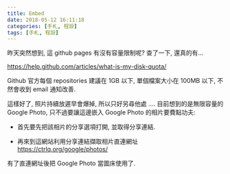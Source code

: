 ```yaml
---
title: Embed
date: 2018-05-12 16:11:18
categories: [手札, 程設]
tags: [手札, 程設]
---
```

昨天突然想到, 這 github pages 有沒有容量限制呢? 查了一下, 還真的有...

https://help.github.com/articles/what-is-my-disk-quota/

Github 官方每個 repositories 建議在 1GB 以下, 單個檔案大小在 100MB 以下, 不然會收到 email 通知改善.

這樣好了, 照片持續放遲早會爆掉, 所以只好另尋他處 .... 目前想到的是無限容量的 Google Photo, 只不過要讓這邊嵌入 Google Photo 的相片要費點功夫:

- 首先要先把該相片的分享選項打開, 並取得分享連結.

- 再來到這網站利用分享連結擷取相片直連網址 https://ctrlq.org/google/photos/

有了直連網址後把 Google Photo 當圖床使用了.